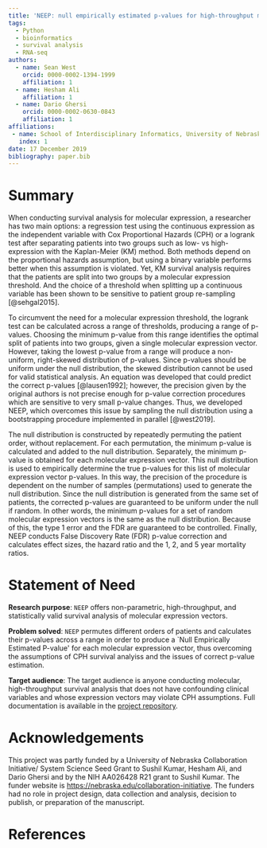 ```yaml
---
title: 'NEEP: null empirically estimated p-values for high-throughput molecular survival analysis'
tags:
  - Python
  - bioinformatics
  - survival analysis
  - RNA-seq
authors:
  - name: Sean West
    orcid: 0000-0002-1394-1999
    affiliation: 1
  - name: Hesham Ali
    affiliation: 1
  - name: Dario Ghersi
    orcid: 0000-0002-0630-0843
    affiliation: 1
affiliations:
 - name: School of Interdisciplinary Informatics, University of Nebraska at Omaha
   index: 1
date: 17 December 2019
bibliography: paper.bib
---
```


# Summary

When conducting survival analysis for molecular expression, a researcher has
two main options: a regression test using the continuous expression as the
independent variable with Cox Proportional Hazards (CPH) or a logrank test
after separating patients into two groups such as low- vs high-expression
with the Kaplan-Meier (KM) method. 
Both methods depend on the proportional hazards assumption, but using a
binary variable performs better when this assumption is violated.
Yet, KM survival analysis requires that the patients are split into two
groups by a molecular expression threshold. And the choice of a 
threshold when splitting up a continuous variable has been shown to be
sensitive to patient group re-sampling [@sehgal2015]. 

To circumvent the need for a molecular expression threshold, the logrank
test can be calculated across a range of thresholds, producing a range 
of p-values. Choosing the minimum p-value from this range identifies the
optimal split of patients into two groups, given a single molecular expression
vector. 
However, taking the lowest p-value from a range will produce a non-uniform, 
right-skewed distribution of p-values. Since p-values should be uniform
under the null distribution, the skewed distribution cannot be used for
valid statistical analysis.
An equation was developed that could predict the correct p-values 
[@lausen1992]; however, the precision given by the original authors
is not precise enough for p-value correction
procedures which are sensitive to very small p-value changes.
Thus, we developed NEEP, which overcomes this issue by sampling the 
null distribution using a bootstrapping procedure implemented in parallel 
[@west2019].

The null distribution is constructed by repeatedly permuting the patient order,
without replacement. For each permutation, the minimum p-value is calculated
and added to the null distribution. 
Separately, the minimum p-value is obtained for each molecular expression vector.
This null distribution is used to empirically determine the true p-values
for this list of molecular expression vector p-values.
In this way, the precision of the procedure is dependent on the number of 
samples (permutations) used to generate the null distribution.
Since the null distribution is generated from the same set of patients,
the corrected p-values are guaranteed to be uniform under the null if random.
In other words, the minimum p-values for a set of random molecular expression 
vectors is the same as the null distribution.
Because of this, the type 1 error and the FDR are guaranteed to be controlled.
Finally, NEEP conducts False Discovery Rate (FDR) p-value correction and calculates 
effect sizes, the hazard ratio and the 1, 2, and 5 year mortality
ratios.



# Statement of Need 

**Research purpose**: `NEEP` offers non-parametric, high-throughput, and statistically valid survival analysis of molecular expression vectors.

**Problem solved**: `NEEP` permutes different orders of patients and calculates their p-values across a range in order to produce a `Null Empirically Estimated P-value' for each molecular expression vector, thus overcoming the assumptions of CPH survival analyiss and the issues of correct p-value estimation. 

**Target audience**: The target audience is anyone conducting molecular, high-throughput survival analysis that does not have confounding clinical variables and whose expression vectors may violate CPH assumptions. Full documentation is available in the [project repository](https://github.com/thecodingdoc/neep).


# Acknowledgements 

This project was partly funded by a
University of Nebraska Collaboration Initiative/
System Science Seed Grant to Sushil Kumar, Hesham Ali, and Dario Ghersi and
by the NIH AA026428 R21 grant to Sushil Kumar. The funder
website is https://nebraska.edu/collaboration-initiative. The funders had no role in project design,
data collection and analysis, decision to publish, or
preparation of the manuscript.

# References